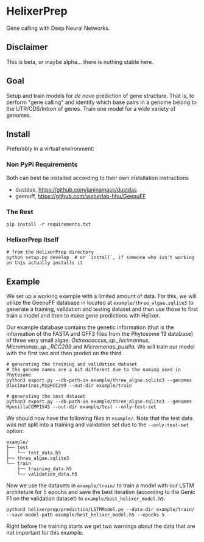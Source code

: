 # HelixerPrep
Gene calling with Deep Neural Networks.

## Disclaimer
This is beta, or maybe alpha... there is nothing stable here.

## Goal
Setup and train models for _de novo_ prediction of gene structure.
That is, to perform "gene calling" and identify
which base pairs in a genome belong to the UTR/CDS/Intron of genes. 
Train one model for a wide variety of genomes.

## Install 
Preferably in a virtual environment:

### Non PyPi Requirements
Both can best be installed according to their own installation instructions
* dustdas, https://github.com/janinamass/dustdas
* geenuff, https://github.com/weberlab-hhu/GeenuFF

### The Rest
```
pip install -r requirements.txt
```

### HelixerPrep itself

```
# from the HelixerPrep directory
python setup.py develop  # or `install`, if someone who isn't working on this actually installs it
```

## Example
We set up a working example with a limited amount of data. For this, we will utilize the GeenuFF database in located at `example/three_algae.sqlite3` to generate a training, validation and testing dataset and then use those to first train a model and then to make gene predictions with Helixer.

Our example database contains the genetic information (that is the information of the FASTA and GFF3 files from the Phytosome 13 database) of three very small algae: *Ostreococcus_sp._lucimarinus*, *Micromonas_sp._RCC299* and *Micromonas_pusilla*. We will train our model with the first two and then predict on the third.

```
# generating the training and validation dataset
# the genome names are a bit different due to the naming used in Phytosome
python3 export.py --db-path-in example/three_algae.sqlite3 --genomes Olucimarinus,MspRCC299 --out-dir example/train 
```

```
# generating the test dataset
python3 export.py --db-path-in example/three_algae.sqlite3 --genomes MpusillaCCMP1545 --out-dir example/test --only-test-set 
```

We should now have the following files in `example/`. Note that the test data was not split into a training and validation set due to the `--only-test-set` option: 
```
example/
├── test
│   └── test_data.h5
├── three_algae.sqlite3
└── train
    ├── training_data.h5
    └── validation_data.h5
```
Now we use the datasets in `example/train/` to train a model with our LSTM architeture for 5 epochs and save the best iteration (according to the Genic F1 on the validation dataset) to `example/best_helixer_model.h5`.
```
python3 helixerprep/prediction/LSTMModel.py --data-dir example/train/ --save-model-path example/best_helixer_model.h5 --epochs 5
```

Right before the training starts we get two warnings about the data that are not important for this example. 






